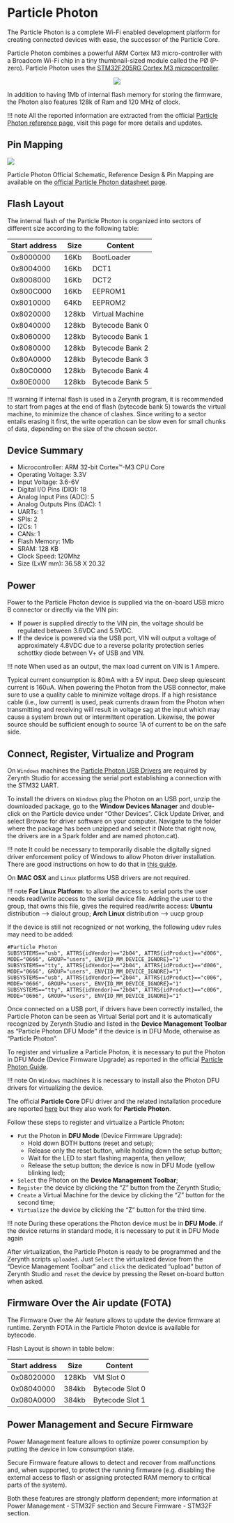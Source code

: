 # Particle Photon

The Particle Photon is a complete Wi-Fi enabled development platform for creating connected devices with ease, the successor of the Particle Core.

Particle Photon combines a powerful ARM Cortex M3 micro-controller with a Broadcom Wi-Fi chip in a tiny thumbnail-sized module called the PØ (P-zero).
Particle Photon uses the [STM32F205RG Cortex M3  microcontroller](http://www.st.com/content/ccc/resource/technical/document/datasheet/bc/21/42/43/b0/f3/4d/d3/CD00237391.pdf/files/CD00237391.pdf/jcr:content/translations/en.CD00237391.pdf).

<p style="text-align:center;"><img src="https://github.com/zerynth/docs/blob/test/docs/reference/boards/particle_photon/docs/img/ParticlePhoton.jpg?raw=true"></p>

In addition to having 1Mb of internal flash memory for storing the firmware, the Photon also features 128k of Ram and 120 MHz of clock.

!!! note
	All the reported information are extracted from the official [Particle Photon reference page](http://docs.particle.io/photon/), visit this page for more details and updates.

## Pin Mapping

![](https://github.com/zerynth/docs/blob/test/docs/reference/boards/particle_photon/docs/img/particle_photon_pin_io.png?raw=true)

Particle Photon Official Schematic, Reference Design & Pin Mapping are available on the [official Particle Photon datasheet page](https://docs.particle.io/datasheets/photon-datasheet/).

## Flash Layout

The internal flash of the Particle Photon is organized into sectors of different size according to the following table:

| Start address | Size  | Content         |
|---------------|-------|-----------------|
| 0x8000000     | 16Kb  | BootLoader      |
| 0x8004000     | 16Kb  | DCT1            |
| 0x8008000     | 16Kb  | DCT2            |
| 0x800C000     | 16Kb  | EEPROM1         |
| 0x8010000     | 64Kb  | EEPROM2         |
| 0x8020000     | 128kb | Virtual Machine |
| 0x8040000     | 128kb | Bytecode Bank 0 |
| 0x8060000     | 128kb | Bytecode Bank 1 |
| 0x8080000     | 128kb | Bytecode Bank 2 |
| 0x80A0000     | 128kb | Bytecode Bank 3 |
| 0x80C0000     | 128kb | Bytecode Bank 4 |
| 0x80E0000     | 128kb | Bytecode Bank 5 |

!!! warning
	If internal flash is used in a Zerynth program, it is recommended to start from pages at the end of flash (bytecode bank 5) towards the virtual machine, to minimize the chance of clashes. Since writing to a sector entails erasing it first, the write operation can be slow even for small chunks of data, depending on the size of the chosen sector.

## Device Summary


* Microcontroller: ARM 32-bit Cortex™-M3 CPU Core
* Operating Voltage: 3.3V
* Input Voltage: 3.6-6V
* Digital I/O Pins (DIO): 18
* Analog Input Pins (ADC): 5
* Analog Outputs Pins (DAC): 1
* UARTs: 1
* SPIs: 2
* I2Cs: 1
* CANs: 1
* Flash Memory: 1Mb
* SRAM: 128 KB
* Clock Speed: 120Mhz
* Size (LxW mm): 36.58 X 20.32

## Power

Power to the Particle Photon device is supplied via the on-board USB micro B connector or directly via the VIN pin:


* If power is supplied directly to the VIN pin, the voltage should be regulated between 3.6VDC and 5.5VDC.
* If the device is powered via the USB port, VIN will output a voltage of approximately 4.8VDC due to a reverse polarity protection series schottky diode between V+ of USB and VIN.

!!! note
	When used as an output, the max load current on VIN is 1 Ampere.

Typical current consumption is 80mA with a 5V input. Deep sleep quiescent current is 160uA. When powering the Photon from the USB connector, make sure to use a quality cable to minimize voltage drops. If a high resistance cable (i.e., low current) is used, peak currents drawn from the Photon when transmitting and receiving will result in voltage sag at the input which may cause a system brown out or intermittent operation. Likewise, the power source should be sufficient enough to source 1A of current to be on the safe side.

## Connect, Register, Virtualize and Program

On ```Windows``` machines the [Particle Photon USB Drivers](https://s3.amazonaws.com/spark-website/Spark.zip) are required by Zerynth Studio for accessing the  serial port establishing a connection with the STM32 UART.

To install the drivers on ```Windows``` plug the Photon on an USB port, unzip the downloaded package, go to the **Window Devices Manager** and double-click on the Particle device under “Other Devices”. Click Update Driver, and select Browse for driver software on your computer. Navigate to the folder where the package has been unzipped and select it (Note that right now, the drivers are in a Spark folder and are named photon.cat).

!!! note
	It could be necessary to temporarily disable the digitally signed driver enforcement policy of Windows to allow Photon driver installation. There are good instructions on how to do that in [this guide](http://www.howtogeek.com/167723/how-to-disable-driver-signature-verification-on-64-bit-windows-8.1-so-that-you-can-install-unsigned-drivers/).

On **MAC OSX** and ```Linux``` platforms USB drivers are not required.

!!! note
	**For Linux Platform**: to allow the access to serial ports the user needs read/write access to the serial device file. Adding the user to the group, that owns this file, gives the required read/write access: **Ubuntu** distribution –> dialout group; **Arch Linux** distribution –> uucp group

If the device is still not recognized or not working, the following udev rules may need to be added:

```
#Particle Photon
SUBSYSTEMS=="usb", ATTRS{idVendor}=="2b04", ATTRS{idProduct}=="d006", MODE="0666", GROUP="users", ENV{ID_MM_DEVICE_IGNORE}="1"
SUBSYSTEMS=="tty", ATTRS{idVendor}=="2b04", ATTRS{idProduct}=="d006", MODE="0666", GROUP="users", ENV{ID_MM_DEVICE_IGNORE}="1"
SUBSYSTEMS=="usb", ATTRS{idVendor}=="2b04", ATTRS{idProduct}=="c006", MODE="0666", GROUP="users", ENV{ID_MM_DEVICE_IGNORE}="1"
SUBSYSTEMS=="tty", ATTRS{idVendor}=="2b04", ATTRS{idProduct}=="c006", MODE="0666", GROUP="users", ENV{ID_MM_DEVICE_IGNORE}="1"
```

Once connected on a USB port, if drivers have been correctly installed, the Particle Photon can be seen as Virtual Serial port and it is automatically recognized by Zerynth Studio and listed in the **Device Management Toolbar** as “Particle Photon DFU Mode” if the device is in DFU Mode, otherwise as “Particle Photon”.

To register and virtualize a Particle Photon, it is necessary to put the Photon in DFU Mode (Device Firmware Upgrade) as reported in the official [Particle Photon Guide](https://docs.particle.io/guide/getting-started/modes/photon/).

!!! note
	On ```Windows``` machines it is necessary to install also the Photon DFU drivers for virtualizing the device.

The official **Particle Core** DFU driver and the related installation procedure are reported [here](https://community.particle.io/t/tutorial-installing-dfu-driver-on-windows-24-feb-2015/3518) but they also work for **Particle Photon**.

Follow these steps to register and virtualize a Particle Photon:

* ```Put``` the Photon in **DFU Mode** (Device Firmware Upgrade):
    * Hold down BOTH buttons (reset and setup);
    * Release only the reset button, while holding down the setup button;
    * Wait for the LED to start flashing magenta, then yellow;
    * Release the setup button; the device is now in DFU Mode (yellow blinking led);
* ```Select``` the Photon on the **Device Management Toolbar**;
* ```Register``` the device by clicking the “Z” button from the Zerynth Studio;
* ```Create``` a Virtual Machine for the device by clicking the “Z” button for the second time;
* ```Virtualize``` the device by clicking the “Z” button for the third time.

!!! note
	During these operations the Photon device must be in **DFU Mode**. if the device returns in standard mode, it is necessary to put it in DFU Mode again

After virtualization, the Particle Photon is ready to be programmed and the  Zerynth scripts ```uploaded```. Just ```Select``` the virtualized device from the “Device Management Toolbar” and ```click``` the dedicated “upload” button of Zerynth Studio and ```reset``` the device by pressing the Reset on-board button when asked.

## Firmware Over the Air update (FOTA)

The Firmware Over the Air feature allows to update the device firmware at runtime. Zerynth FOTA in the Particle Photon device is available for bytecode.

Flash Layout is shown in table below:

| Start address | Size  | Content         |
|---------------|-------|-----------------|
| 0x08020000    | 128Kb | VM Slot 0       |
| 0x08040000    | 384kb | Bytecode Slot 0 |
| 0x080A0000    | 384kb | Bytecode Slot 1 |

## Power Management and Secure Firmware

Power Management feature allows to optimize power consumption by putting the device in low consumption state.

Secure Firmware feature allows to detect and recover from malfunctions and, when supported, to protect the running firmware (e.g. disabling the external access to flash or assigning protected RAM memory to critical parts of the system).

Both these features are strongly platform dependent; more information at Power Management - STM32F section and Secure Firmware - STM32F section.
<!--stackedit_data:
eyJoaXN0b3J5IjpbLTE3OTQ2NTM1MzksNjA3NDExMzcwXX0=
-->
